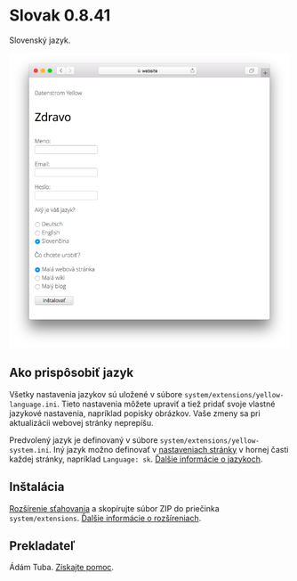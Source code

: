 # Slovak 0.8.41

Slovenský jazyk.

<p align="center"><img src="slovak-screenshot.png?raw=true" alt="Snímka obrazovky"></p>

## Ako prispôsobiť jazyk

Všetky nastavenia jazykov sú uložené v súbore `system/extensions/yellow-language.ini`. Tieto nastavenia môžete upraviť a tiež pridať svoje vlastné jazykové nastavenia, napríklad popisky obrázkov. Vaše zmeny sa pri aktualizácii webovej stránky neprepíšu.

Predvolený jazyk je definovaný v súbore `system/extensions/yellow-system.ini`. Iný jazyk možno definovať v [nastaveniach stránky](https://github.com/annaesvensson/yellow-core#settings-page) v hornej časti každej stránky, napríklad `Language: sk`. [Ďalšie informácie o jazykoch](https://datenstrom.se/yellow/help/how-to-customise-a-language).

## Inštalácia

[Rozšírenie sťahovania](https://github.com/datenstrom/yellow-extensions/raw/main/downloads/slovak.zip) a skopírujte súbor ZIP do priečinka `system/extensions`. [Ďalšie informácie o rozšíreniach](https://github.com/annaesvensson/yellow-update).

## Prekladateľ

Ádám Tuba. [Získajte pomoc](https://datenstrom.se/yellow/help/).
